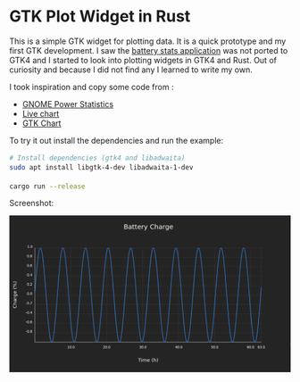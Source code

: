 # GTK Plot Widget in Rust

This is a simple GTK widget for plotting data. It is a quick prototype and my first GTK development.
I saw the [battery stats application](https://flathub.org/apps/org.gnome.PowerStats) was not ported to GTK4 and I started to look into plotting widgets in GTK4 and Rust.
Out of curiosity and because I did not find any I learned to write my own.

I took inspiration and copy some code from :
- [GNOME Power Statistics](https://gitlab.gnome.org/GNOME/gnome-power-manager/-/tree/master)
- [Live chart](https://github.com/lcallarec/live-chart)
- [GTK Chart](https://github.com/lundmar/gtkchart)

To try it out install the dependencies and run the example:
```bash
# Install dependencies (gtk4 and libadwaita)
sudo apt install libgtk-4-dev libadwaita-1-dev

cargo run --release
```

Screenshot:

![Screenshot](screenshot.png)
